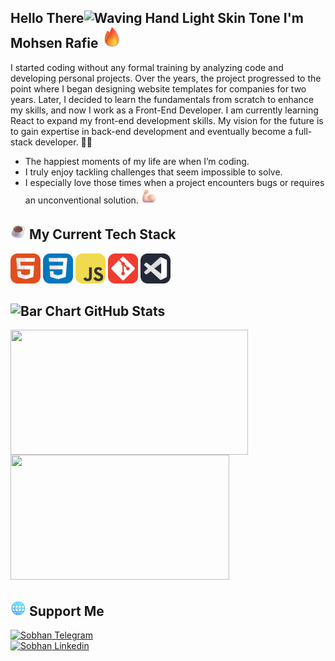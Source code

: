 <h2 align="left">Hello There<img src="https://raw.githubusercontent.com/Tarikul-Islam-Anik/Animated-Fluent-Emojis/master/Emojis/Hand%20gestures/Waving%20Hand%20Light%20Skin%20Tone.png" alt="Waving Hand Light Skin Tone" width="35" height="35"/> I'm Mohsen Rafie <img src="https://github.com/Tarikul-Islam-Anik/tarikul-islam-anik/raw/main/assets/images/Fire.png" alt="Slightly Smiling Face" width="35" height="35"/></h2>

I started coding without any formal training by analyzing code and developing personal projects. Over the years, the project progressed to the point where I began designing website templates for companies for two years. Later, I decided to learn the fundamentals from scratch to enhance my skills, and now I work as a Front-End Developer.
I am currently learning React to expand my front-end development skills. My vision for the future is to gain expertise in back-end development and eventually become a full-stack developer. 🍲🥡

- The happiest moments of my life are when I’m coding.
- I truly enjoy tackling challenges that seem impossible to solve.
- I especially love those times when a project encounters bugs or requires an unconventional solution. <img src="https://github.com/Tarikul-Islam-Anik/tarikul-islam-anik/raw/main/assets/images/Flexed%20Biceps%20Light%20Skin%20Tone.png" alt="Slightly Smiling Face" width="25" height="25"/>

## <img src="https://github.com/Tarikul-Islam-Anik/tarikul-islam-anik/raw/main/assets/images/Hot%20Beverage.png" alt="Slightly Smiling Face" width="25" height="25"/>  My Current Tech Stack

<img src="https://github.com/tandpfun/skill-icons/blob/main/icons/HTML.svg" width="48" title="HTML"> <img src="https://github.com/tandpfun/skill-icons/blob/main/icons/CSS.svg" width="48" title="CSS"> <img src="https://github.com/tandpfun/skill-icons/blob/main/icons/JavaScript.svg" width="48" title="Javascript"> <img src="https://github.com/tandpfun/skill-icons/blob/main/icons/Git.svg" width="48" title="Git"> <img src="https://github.com/tandpfun/skill-icons/blob/main/icons/VSCode-Dark.svg" width="48" title="Vscode">




## <img src="https://raw.githubusercontent.com/Tarikul-Islam-Anik/Animated-Fluent-Emojis/master/Emojis/Objects/Bar%20Chart.png" alt="Bar Chart" width="25" height="25"/> GitHub Stats
<a href="https://github.com/MohsenDevPro">
    <img height="200" width="380" align="left" src="https://github-readme-stats.vercel.app/api?username=MohsenDevPro&theme=chartreuse-dark&hide_border=true&include_all_commits=false&count_private=false">
</a>

<a href="https://github.com/MohsenDevPro">
    <img height="200" width="350" src="https://github-readme-stats.vercel.app/api/top-langs/?username=MohsenDevPro&layout=compact" />
</a>

## <img src="https://github.com/Tarikul-Islam-Anik/tarikul-islam-anik/raw/main/assets/images/Globe%20with%20Meridians.png" alt="Slightly Smiling Face" width="25" height="25"/> Support Me

<a href="https://t.me/mohsendevpro"><img src="https://github.com/gauravghongde/social-icons/blob/master/PNG/Color/Telegram.png?raw=true" width="18" title="Sobhan"> Telegram</a><br>
<a href="https://www.linkedin.com/in/mohsendevpro"><img src="https://github.com/gauravghongde/social-icons/blob/master/PNG/Color/LinkedIN.png?raw=true" width="18" title="Sobhan"> Linkedin</a>
